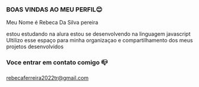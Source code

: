 ### BOAS VINDAS AO MEU PERFIL😊

Meu Nome é Rebeca Da Silva pereira
 
estou estudando na alura 
estou se desenvolvendo na linguagem javascript
Ultilizo esse espaço para minha organizaçao e compartilhamento dos meus projetos desenvolvidos 

### Voce entrar em contato comigo 📪 

rebecaferreira2022tr@gmail.com
